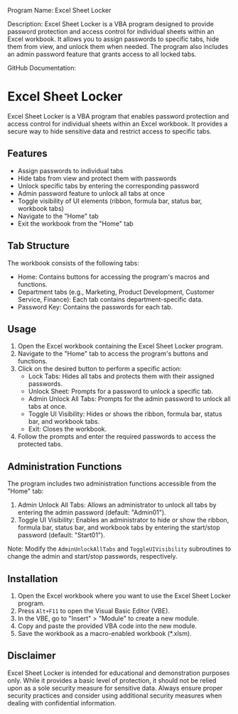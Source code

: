 Program Name: Excel Sheet Locker

Description:
Excel Sheet Locker is a VBA program designed to provide password protection and access control for individual sheets within an Excel workbook. It allows you to assign passwords to specific tabs, hide them from view, and unlock them when needed. The program also includes an admin password feature that grants access to all locked tabs.

GitHub Documentation:

# Excel Sheet Locker

Excel Sheet Locker is a VBA program that enables password protection and access control for individual sheets within an Excel workbook. It provides a secure way to hide sensitive data and restrict access to specific tabs.

## Features

- Assign passwords to individual tabs
- Hide tabs from view and protect them with passwords
- Unlock specific tabs by entering the corresponding password
- Admin password feature to unlock all tabs at once
- Toggle visibility of UI elements (ribbon, formula bar, status bar, workbook tabs)
- Navigate to the "Home" tab
- Exit the workbook from the "Home" tab

## Tab Structure

The workbook consists of the following tabs:

- Home: Contains buttons for accessing the program's macros and functions.
- Department tabs (e.g., Marketing, Product Development, Customer Service, Finance): Each tab contains department-specific data.
- Password Key: Contains the passwords for each tab.

## Usage

1. Open the Excel workbook containing the Excel Sheet Locker program.
2. Navigate to the "Home" tab to access the program's buttons and functions.
3. Click on the desired button to perform a specific action:
   - Lock Tabs: Hides all tabs and protects them with their assigned passwords.
   - Unlock Sheet: Prompts for a password to unlock a specific tab.
   - Admin Unlock All Tabs: Prompts for the admin password to unlock all tabs at once.
   - Toggle UI Visibility: Hides or shows the ribbon, formula bar, status bar, and workbook tabs.
   - Exit: Closes the workbook.
4. Follow the prompts and enter the required passwords to access the protected tabs.

## Administration Functions

The program includes two administration functions accessible from the "Home" tab:

1. Admin Unlock All Tabs: Allows an administrator to unlock all tabs by entering the admin password (default: "Admin01").
2. Toggle UI Visibility: Enables an administrator to hide or show the ribbon, formula bar, status bar, and workbook tabs by entering the start/stop password (default: "Start01").

Note: Modify the `AdminUnlockAllTabs` and `ToggleUIVisibility` subroutines to change the admin and start/stop passwords, respectively.

## Installation

1. Open the Excel workbook where you want to use the Excel Sheet Locker program.
2. Press `Alt+F11` to open the Visual Basic Editor (VBE).
3. In the VBE, go to "Insert" > "Module" to create a new module.
4. Copy and paste the provided VBA code into the new module.
5. Save the workbook as a macro-enabled workbook (*.xlsm).

## Disclaimer

Excel Sheet Locker is intended for educational and demonstration purposes only. While it provides a basic level of protection, it should not be relied upon as a sole security measure for sensitive data. Always ensure proper security practices and consider using additional security measures when dealing with confidential information.
